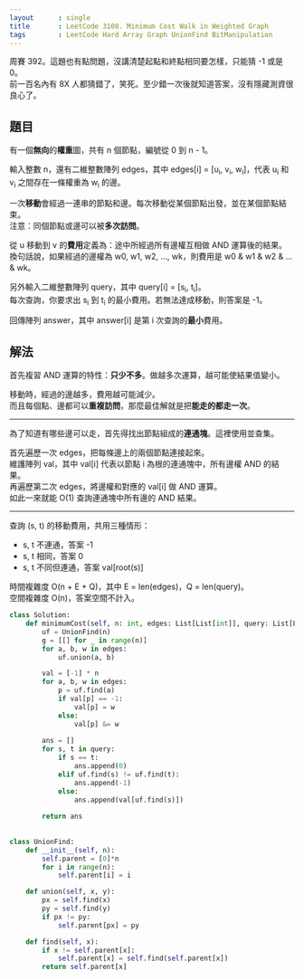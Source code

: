 ```yaml
---
layout      : single
title       : LeetCode 3108. Minimum Cost Walk in Weighted Graph
tags        : LeetCode Hard Array Graph UnionFind BitManipulation
---
```

周賽 392。這題也有點問題，沒講清楚起點和終點相同要怎樣，只能猜 -1 或是 0。  
前一百名內有 8X 人都猜錯了，笑死。至少錯一次後就知道答案，沒有隱藏測資很良心了。  

## 題目

有一個**無向**的**權重**圖，共有 n 個節點，編號從 0 到 n - 1。  

輸入整數 n，還有二維整數陣列 edges，其中 edges[i] = [u<sub>i</sub>, v<sub>i</sub>, w<sub>i</sub>]，代表 u<sub>i</sub> 和 v<sub>i</sub> 之間存在一條權重為 w<sub>i</sub> 的邊。  

一次**移動**會經過一連串的節點和邊。每次移動從某個節點出發，並在某個節點結束。  
注意：同個節點或邊可以被**多次訪問**。  

從 u 移動到 v 的**費用**定義為：途中所經過所有邊權互相做 AND 運算後的結果。  
換句話說，如果經過的邊權為 w0, w1, w2, ..., wk，則費用是 w0 & w1 & w2 & ... & wk。  

另外輸入二維整數陣列 query，其中 query[i] = [s<sub>i</sub>, t<sub>i</sub>]。  
每次查詢，你要求出 s<sub>i</sub> 到 t<sub>i</sub> 的最小費用。若無法達成移動，則答案是 -1。  

回傳陣列 answer，其中 answer[i] 是第 i 次查詢的**最小**費用。  

## 解法

首先複習 AND 運算的特性：**只少不多**。做越多次運算，越可能使結果值變小。  

移動時，經過的邊越多，費用越可能減少。  
而且每個點、邊都可以**重複訪問**，那麼最佳解就是把**能走的都走一次**。  

---

為了知道有哪些邊可以走，首先得找出節點組成的**連通塊**。這裡使用並查集。  

首先遍歷一次 edges，把每條邊上的兩個節點連接起來。  
維護陣列 val，其中 val[i] 代表以節點 i 為根的連通塊中，所有邊權 AND 的結果。  
再遍歷第二次 edges，將邊權和對應的 val[i] 做 AND 運算。  
如此一來就能 O(1) 查詢連通塊中所有邊的 AND 結果。  

---

查詢 (s, t) 的移動費用，共用三種情形：  

- s, t 不連通，答案 -1  
- s, t 相同，答案 0  
- s, t 不同但連通，答案 val[root(s)]  

時間複雜度 O(n + E + Q)，其中 E = len(edges)，Q = len(query)。  
空間複雜度 O(n)，答案空間不計入。  

```python
class Solution:
    def minimumCost(self, n: int, edges: List[List[int]], query: List[List[int]]) -> List[int]:
        uf = UnionFind(n)
        g = [[] for _ in range(n)]
        for a, b, w in edges:
            uf.union(a, b)

        val = [-1] * n
        for a, b, w in edges:
            p = uf.find(a)
            if val[p] == -1:
                val[p] = w
            else:
                val[p] &= w
        
        ans = []
        for s, t in query:
            if s == t:
                ans.append(0)
            elif uf.find(s) != uf.find(t):
                ans.append(-1)
            else:
                ans.append(val[uf.find(s)])
                
        return ans
        
        
class UnionFind:
    def __init__(self, n):
        self.parent = [0]*n
        for i in range(n):
            self.parent[i] = i

    def union(self, x, y):
        px = self.find(x)
        py = self.find(y)
        if px != py:
            self.parent[px] = py

    def find(self, x):
        if x != self.parent[x]:
            self.parent[x] = self.find(self.parent[x])
        return self.parent[x]
```
